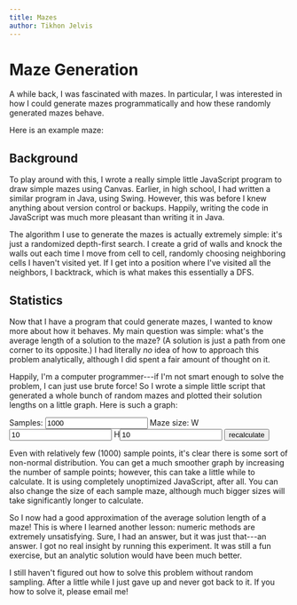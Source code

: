 ```yaml
---
title: Mazes
author: Tikhon Jelvis
---
```


<div class="content">

# Maze Generation

A while back, I was fascinated with mazes. In particular, I was interested in how I could generate mazes programmatically and how these randomly generated mazes behave.

Here is an example maze:

<div class="maze"></div>
</div>

<div class="content">

## Background

To play around with this, I wrote a really simple little JavaScript program to draw simple mazes using Canvas. Earlier, in high school, I had written a similar program in Java, using Swing. However, this was before I knew anything about version control or backups. Happily, writing the code in JavaScript was much more pleasant than writing it in Java.

The algorithm I use to generate the mazes is actually extremely simple: it's just a randomized depth-first search. I create a grid of walls and knock the walls out each time I move from cell to cell, randomly choosing neighboring cells I haven't visited yet. If I get into a position where I've visited all the neighbors, I backtrack, which is what makes this essentially a DFS.

## Statistics

Now that I have a program that could generate mazes, I wanted to know more about how it behaves. My main question was simple: what's the average length of a solution to the maze? (A solution is just a path from one corner to its opposite.) I had literally *no* idea of how to approach this problem analytically, although I did spent a fair amount of thought on it.

Happily, I'm a computer programmer---if I'm not smart enough to solve the problem, I can just use brute force! So I wrote a simple little script that generated a whole bunch of random mazes and plotted their solution lengths on a little graph. Here is such a graph:

<div class="maze-graph-controls"><div>
Samples: <input type="text" id="maze-samples" value="1000"></input>
Maze size: W<input type="text" value="10" id="maze-width"></input>         H<input type="text" value="10" id="maze-height"></input>
<input type="button" id="maze-recalculate" value="recalculate"></input>
</div>
</div>
<div class="maze-graph"></div>

Even with relatively few (1000) sample points, it's clear there is some sort of non-normal distribution. You can get a much smoother graph by increasing the number of sample points; however, this can take a little while to calculate. It is using completely unoptimized JavaScript, after all. You can also change the size of each sample maze, although much bigger sizes will take significantly longer to calculate.

So I now had a good approximation of the average solution length of a maze! This is where I learned another lesson: numeric methods are extremely unsatisfying. Sure, I had an answer, but it was just that---an answer. I got no real insight by running this experiment. It was still a fun exercise, but an analytic solution would have been much better. 

I still haven't figured out how to solve this problem without random sampling. After a little while I just gave up and never got back to it. If you how to solve it, please email me!

</div>